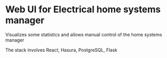 # Web UI for Electrical home systems manager

Visualizes some statistics and allows manual control of the home systems manager

The stack involves React, Hasura, PostgreSQL, Flask
